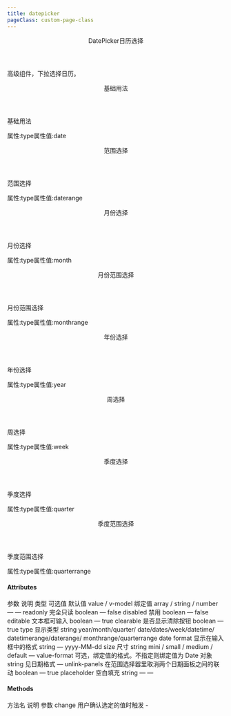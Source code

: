 ```yaml
---
title: datepicker
pageClass: custom-page-class
---
```

<ClientOnly>
<Common-code-format>

  <div slot="componentNameTitle" class="component">
    <header class="component-name">
      DatePicker日历选择
    </header>
    <p class="component-text">
      高级组件，下拉选择日历。
    </p>
  </div>

  <div slot="description">
    <header class="iw-description-title">
      基础用法
    </header>
    <p class="iw-description-text">
      基础用法
    </p>
  </div>

  <div slot="showComponents" class="iw-show-component">
    <Datepicker-demo1/>
  </div>

  <section slot="paraDescription" class="iw-code-description">
    <p class="iw-paraStyle-wrapper">
        属性:<span class="iw-paraStyle">type</span>属性值:<span class="iw-paraStyle">date</span>
    </p>
  </section>

  <highlight-code class="codeStyle" slot="showCode" lang="vue">
    <template>
      <div>
        <iw-date-picker
          v-model="value1"
          type="date"
          size="mini"
          style="width: 130px;"
          align="right"
          placeholder="选择日期">
        </iw-date-picker>
      </div>
    </template>
    <script>
    export default {
      name: '',
      data() {
        return {
          value1: '',
          value: []
        }
      },
      mounted() {
      },
      methods: {
        handleChange(value) {
          console.log('value', value)
          this.value = value
        }
      }
    }
    </script>
  </highlight-code>
</Common-code-format>
</ClientOnly>

<ClientOnly>
<Common-code-format>
  <div slot="description">
    <header class="iw-description-title">
      范围选择
    </header>
    <p class="iw-description-text">
      范围选择
    </p>
  </div>

  <div slot="showComponents" class="iw-show-component">
    <Datepicker-demo2/>
  </div>

  <section slot="paraDescription" class="iw-code-description">
    <p class="iw-paraStyle-wrapper">
        属性:<span class="iw-paraStyle">type</span>属性值:<span class="iw-paraStyle">daterange</span>
    </p>
  </section>

  <highlight-code class="codeStyle" slot="showCode" lang="vue">
    <template>
      <div>
        <iw-date-picker
          v-model="value"
          :editable="false"
          format="yyyy/MM/dd"
          value-format="yyyyMMdd"
          type="daterange"
          size="mini"
          style="width: 220px;"
          align="right"
          placeholder="选择日期"
          @change="handleChange">
        </iw-date-picker>
      </div>
    </template>
    <script>
    export default {
      name: '',
      data() {
        return {
          value: []
        }
      },
      mounted() {
      },
      methods: {
        handleChange(value) {
          console.log('value', value)
          this.value = value
        }
      }
    }
    </script>
  </highlight-code>
</Common-code-format>
</ClientOnly>

<ClientOnly>
<Common-code-format>
  <div slot="description">
    <header class="iw-description-title">
      月份选择
    </header>
    <p class="iw-description-text">
      月份选择
    </p>
  </div>

  <div slot="showComponents" class="iw-show-component">
    <Datepicker-demo3/>
  </div>

  <section slot="paraDescription" class="iw-code-description">
    <p class="iw-paraStyle-wrapper">
        属性:<span class="iw-paraStyle">type</span>属性值:<span class="iw-paraStyle">month</span>
    </p>
  </section>

  <highlight-code class="codeStyle" slot="showCode" lang="vue">
    <template>
      <div>
        <iw-date-picker
          v-model="value"
          type="month"
          size="mini"
          style="width: 220px;"
          align="right"
          placeholder="选择日期">
        </iw-date-picker>
      </div>
    </template>
    <script>
    export default {
      name: '',
      data() {
        return {
          value: []
        }
      },
      mounted() {
      },
      methods: {
        handleChange(value) {
          console.log('value', value)
          this.value = value
        }
      }
    }
    </script>
  </highlight-code>
</Common-code-format>
</ClientOnly>

<ClientOnly>
<Common-code-format>
  <div slot="description">
    <header class="iw-description-title">
      月份范围选择
    </header>
    <p class="iw-description-text">
      月份范围选择
    </p>
  </div>

  <div slot="showComponents" class="iw-show-component">
    <Datepicker-demo4/>
  </div>

  <section slot="paraDescription" class="iw-code-description">
    <p class="iw-paraStyle-wrapper">
        属性:<span class="iw-paraStyle">type</span>属性值:<span class="iw-paraStyle">monthrange</span>
    </p>
  </section>

  <highlight-code class="codeStyle" slot="showCode" lang="vue">
    <template>
      <div>
        <iw-date-picker
          v-model="value"
          :editable="false"
          format="yyyy/MM"
          value-format="yyyyMM"
          type="monthrange"
          size="mini"
          style="width: 180px;"
          align="right"
          placeholder="选择日期"
          @change="handleChange">
        </iw-date-picker>
      </div>
    </template>
    <script>
    export default {
      name: '',
      data() {
        return {
          value: []
        }
      },
      mounted() {
      },
      methods: {
        handleChange(value) {
          console.log('value', value)
          this.value = value
        }
      }
    }
    </script>
  </highlight-code>
</Common-code-format>
</ClientOnly>

<ClientOnly>
<Common-code-format>
  <div slot="description">
    <header class="iw-description-title">
      年份选择
    </header>
    <p class="iw-description-text">
      年份选择
    </p>
  </div>

  <div slot="showComponents" class="iw-show-component">
    <Datepicker-demo5/>
  </div>

  <section slot="paraDescription" class="iw-code-description">
    <p class="iw-paraStyle-wrapper">
        属性:<span class="iw-paraStyle">type</span>属性值:<span class="iw-paraStyle">year</span>
    </p>
  </section>

  <highlight-code class="codeStyle" slot="showCode" lang="vue">
    <template>
      <div>
        <iw-date-picker
          v-model="value"
          :editable="false"
          format="yyyy/MM"
          value-format="yyyyMM"
          type="monthrange"
          size="mini"
          style="width: 180px;"
          align="right"
          placeholder="选择日期"
          @change="handleChange">
        </iw-date-picker>
      </div>
    </template>
    <script>
    export default {
      name: '',
      data() {
        return {
          value: []
        }
      },
      mounted() {
      },
      methods: {
        handleChange(value) {
          console.log('value', value)
          this.value = value
        }
      }
    }
    </script>
  </highlight-code>
</Common-code-format>
</ClientOnly>

<ClientOnly>
<Common-code-format>
  <div slot="description">
    <header class="iw-description-title">
      周选择
    </header>
    <p class="iw-description-text">
      周选择
    </p>
  </div>

  <div slot="showComponents" class="iw-show-component">
    <Datepicker-demo6/>
  </div>

  <section slot="paraDescription" class="iw-code-description">
    <p class="iw-paraStyle-wrapper">
        属性:<span class="iw-paraStyle">type</span>属性值:<span class="iw-paraStyle">week</span>
    </p>
  </section>

  <highlight-code class="codeStyle" slot="showCode" lang="vue">
    <template>
      <div>
        <iw-date-picker
          v-model="value"
          :editable="false"
          type="week"
          size="mini"
          style="width: 120px;"
          align="right"
          placeholder="选择周"
          @change="handleChange">
        </iw-date-picker>
      </div>
    </template>
    <script>
    export default {
      name: '',
      data() {
        return {
          value: []
        }
      },
      mounted() {
      },
      methods: {
        handleChange(value) {
          console.log('value', value)
          this.value = value
        }
      }
    }
    </script>
  </highlight-code>
</Common-code-format>
</ClientOnly>

<ClientOnly>
<Common-code-format>
  <div slot="description">
    <header class="iw-description-title">
      季度选择
    </header>
    <p class="iw-description-text">
      季度选择
    </p>
  </div>

  <div slot="showComponents" class="iw-show-component">
    <Datepicker-demo7/>
  </div>

  <section slot="paraDescription" class="iw-code-description">
    <p class="iw-paraStyle-wrapper">
        属性:<span class="iw-paraStyle">type</span>属性值:<span class="iw-paraStyle">quarter</span>
    </p>
  </section>

  <highlight-code class="codeStyle" slot="showCode" lang="vue">
    <template>
      <div>
        <iw-date-picker
          v-model="value"
          :editable="false"
          type="quarter"
          size="mini"
          style="width: 120px;"
          align="right"
          placeholder="选择季度"
          @change="handleChange">
        </iw-date-picker>
      </div>
    </template>
    <script>
    export default {
      name: '',
      data() {
        return {
          value: []
        }
      },
      mounted() {
      },
      methods: {
        handleChange(value) {
          console.log('value', value)
          this.value = value
        }
      }
    }
    </script>
  </highlight-code>
</Common-code-format>
</ClientOnly>

<ClientOnly>
<Common-code-format>
  <div slot="description">
    <header class="iw-description-title">
      季度范围选择
    </header>
    <p class="iw-description-text">
      季度范围选择
    </p>
  </div>

  <div slot="showComponents" class="iw-show-component">
    <Datepicker-demo8/>
  </div>

  <section slot="paraDescription" class="iw-code-description">
    <p class="iw-paraStyle-wrapper">
        属性:<span class="iw-paraStyle">type</span>属性值:<span class="iw-paraStyle">quarterrange</span>
    </p>
  </section>

  <highlight-code class="codeStyle" slot="showCode" lang="vue">
    <template>
      <div>
        <iw-date-picker
          v-model="value1"
          type="quarterrange"
          value-format="yyyyQ"
          size="mini"
          style="width: 180px;"
          align="right"
          placeholder="选择季度"
          @change="handleChange">
        </iw-date-picker>
      </div>
    </template>
    <script>
    export default {
      name: '',
      data() {
        return {
          value1: ["2019Q2", "2020Q1"]
        }
      },
      mounted() {
      },
      methods: {
        handleChange(value) {
          console.log('value', value)
          this.value = value
        }
      }
    }
    </script>
  </highlight-code>
</Common-code-format>
</ClientOnly>

#### Attributes
<ClientOnly>
<Common-create-form>
  <thead slot="form-header" class="formHead">
      <tr class="formHeadRow">
          <th class="formHeadCol">参数</th>
          <th class="formHeadCol">说明</th>
          <th class="formHeadCol">类型</th>
          <th class="formHeadCol">可选值</th>
          <th class="formHeadCol">默认值</th>
      </tr>
  </thead>
  <tbody slot="form-body" class="formBody">
      <tr class="formBodyRow">
          <td class="formBodyCol">value / v-model</td>
          <td class="formBodyCol">绑定值</td>
          <td class="formBodyCol">array / string / number</td>
          <td class="formBodyCol">—</td>
          <td class="formBodyCol">—</td>
      </tr>
      </tr>
      <tr class="formBodyRow">
          <td class="formBodyCol">readonly</td>
          <td class="formBodyCol">完全只读</td>
          <td class="formBodyCol">boolean</td>
          <td class="formBodyCol">—</td>
          <td class="formBodyCol">false</td>
      </tr>
      <tr class="formBodyRow">
          <td class="formBodyCol">disabled</td>
          <td class="formBodyCol">禁用</td>
          <td class="formBodyCol">boolean</td>
          <td class="formBodyCol">—</td>
          <td class="formBodyCol">false</td>
      </tr>
      <tr class="formBodyRow">
          <td class="formBodyCol">editable</td>
          <td class="formBodyCol">文本框可输入</td>
          <td class="formBodyCol">boolean</td>
          <td class="formBodyCol">—</td>
          <td class="formBodyCol">true</td>
      </tr>
      <tr class="formBodyRow">
          <td class="formBodyCol">clearable</td>
          <td class="formBodyCol">是否显示清除按钮</td>
          <td class="formBodyCol">boolean</td>
          <td class="formBodyCol">—</td>
          <td class="formBodyCol">true</td>
      </tr>
      </tr>
      <tr class="formBodyRow">
          <td class="formBodyCol">type</td>
          <td class="formBodyCol">显示类型</td>
          <td class="formBodyCol">string</td>
          <td class="formBodyCol">year/month/quarter/ date/dates/week/datetime/ datetimerange/daterange/ monthrange/quarterrange</td>
          <td class="formBodyCol">date</td>
      </tr>
      <tr class="formBodyRow">
          <td class="formBodyCol">format</td>
          <td class="formBodyCol">显示在输入框中的格式</td>
          <td class="formBodyCol">string</td>
          <td class="formBodyCol">—</td>
          <td class="formBodyCol">yyyy-MM-dd</td>
      </tr>
      <tr class="formBodyRow">
          <td class="formBodyCol">size</td>
          <td class="formBodyCol">尺寸</td>
          <td class="formBodyCol">string</td>
          <td class="formBodyCol">mini / small / medium / default</td>
          <td class="formBodyCol">—</td>
      </tr>
      </tr>
      <tr class="formBodyRow">
          <td class="formBodyCol">value-format</td>
          <td class="formBodyCol">可选，绑定值的格式。不指定则绑定值为 Date 对象</td>
          <td class="formBodyCol">string</td>
          <td class="formBodyCol">见日期格式</td>
          <td class="formBodyCol">—</td>
      </tr>
      </tr>
      <tr class="formBodyRow">
          <td class="formBodyCol">unlink-panels</td>
          <td class="formBodyCol">在范围选择器里取消两个日期面板之间的联动</td>
          <td class="formBodyCol">boolean</td>
          <td class="formBodyCol">—</td>
          <td class="formBodyCol">true</td>
      </tr>
      <tr class="formBodyRow">
          <td class="formBodyCol">placeholder</td>
          <td class="formBodyCol">空白填充</td>
          <td class="formBodyCol">string</td>
          <td class="formBodyCol">—</td>
          <td class="formBodyCol">—</td>
      </tr>
  </tbody>
</Common-create-form>
</ClientOnly>

#### Methods 
<ClientOnly>
<Common-create-form>
  <thead slot="form-header" class="formHead">
      <tr class="formHeadRow">
          <th class="formHeadCol">方法名</th>
          <th class="formHeadCol">说明</th>
          <th class="formHeadCol">参数</th>
      </tr>
  </thead>
  <tbody slot="form-body" class="formBody">
    <tr class="formBodyRow">
        <td class="formBodyCol">change</td>
        <td class="formBodyCol">用户确认选定的值时触发</td>
        <td class="formBodyCol">-</td>
    </tr>
  </tbody>
</Common-create-form>
</ClientOnly>